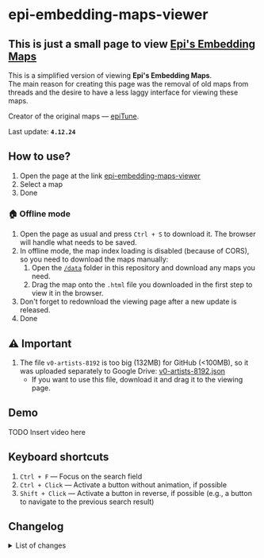 # epi-embedding-maps-viewer

## This is just a small page to view [Epi's Embedding Maps](https://civitai.com/articles/8977)

This is a simplified version of viewing **Epi's Embedding Maps**.  
The main reason for creating this page was the removal of old maps from threads and the desire to have a less laggy interface for viewing these maps.  

Creator of the original maps — [epiTune](https://civitai.com/user/epiTune).

Last update: **`4.12.24`**

## How to use?

1. Open the page at the link [epi-embedding-maps-viewer](https://dangarte.github.io/epi-embedding-maps-viewer/)
2. Select a map
3. Done

### 🏠 Offline mode

1. Open the page as usual and press `Ctrl + S` to download it. The browser will handle what needs to be saved.  
2. In offline mode, the map index loading is disabled (because of CORS), so you need to download the maps manually:  
   1. Open the [`/data`](https://github.com/Dangarte/epi-embedding-maps-viewer/tree/main/data) folder in this repository and download any maps you need.  
   2. Drag the map onto the `.html` file you downloaded in the first step to view it in the browser.  
3. Don't forget to redownload the viewing page after a new update is released.
4. Done

## ⚠ Important

1. The file `v0-artists-8192` is too big (132MB) for GitHub (<100MB), so it was uploaded separately to Google Drive: [v0-artists-8192.json](https://drive.usercontent.google.com/download?id=1S3P8qu8fByQ1XMa6afyDW46oxxaa6_a1)
   - If you want to use this file, download it and drag it to the viewing page.

## Demo

TODO Insert video here

## Keyboard shortcuts

1. `Ctrl + F` — Focus on the search field  
2. `Ctrl + Click` — Activate a button without animation, if possible  
3. `Shift + Click` — Activate a button in reverse, if possible (e.g., a button to navigate to the previous search result)  

## Changelog

<details>
    <summary>List of changes</summary>
    <ul>
        <li>
            <h4>Update <code>4.12.24</code></h4>
            <ul>
                <li>Touchscreen support</li>
                <li>Minor fixes and optimizations</li>
            </ul>
        </li>
    </ul>
</details>
